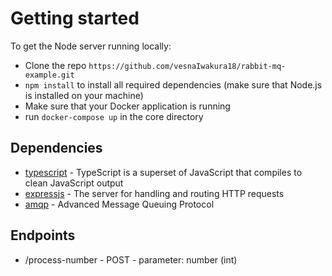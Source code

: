 # Getting started

To get the Node server running locally:

- Clone the repo `https://github.com/vesnaIwakura18/rabbit-mq-example.git`
- `npm install` to install all required dependencies (make sure that Node.js is installed on your machine)
- Make sure that your Docker application is running
- run `docker-compose up` in the core directory

## Dependencies

- [typescript](https://github.com/microsoft/TypeScript) - TypeScript is a superset of JavaScript that compiles to clean JavaScript output
- [expressjs](https://github.com/expressjs/express) - The server for handling and routing HTTP requests
- [amqp](https://www.rabbitmq.com/getstarted.html) - Advanced Message Queuing Protocol

## Endpoints

- /process-number - POST - parameter: number (int)

